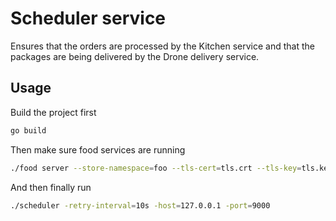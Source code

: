 # Scheduler service

Ensures that the orders are processed by the Kitchen service and that the packages are being delivered by the Drone delivery service.

## Usage
Build the project first
```sh
go build
```
Then make sure food services are running

```sh
./food server --store-namespace=foo --tls-cert=tls.crt --tls-key=tls.key --gcp-project-id=myproject --debug --controller-interval=60s
```
And then finally run
``` sh 
./scheduler -retry-interval=10s -host=127.0.0.1 -port=9000 
```
